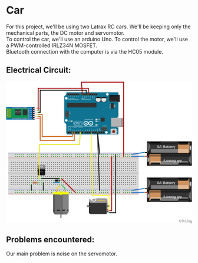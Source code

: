 # Car
For this project, we'll be using two Latrax RC cars. We'll be keeping only the mechanical parts, the DC motor and servomotor.  
To control the car, we'll use an arduino Uno. To control the motor, we'll use a PWM-controlled IRLZ34N MOSFET.  
Bluetooth connection with the computer is via the HC05 module.

## Electrical Circuit:
![alt text](https://github.com/autobotsUW/ADAS-on-Treadmill-2024/blob/main/Car/ArduinoElecCircuit.png)  


## Problems encountered:
Our main problem is noise on the servomotor.



